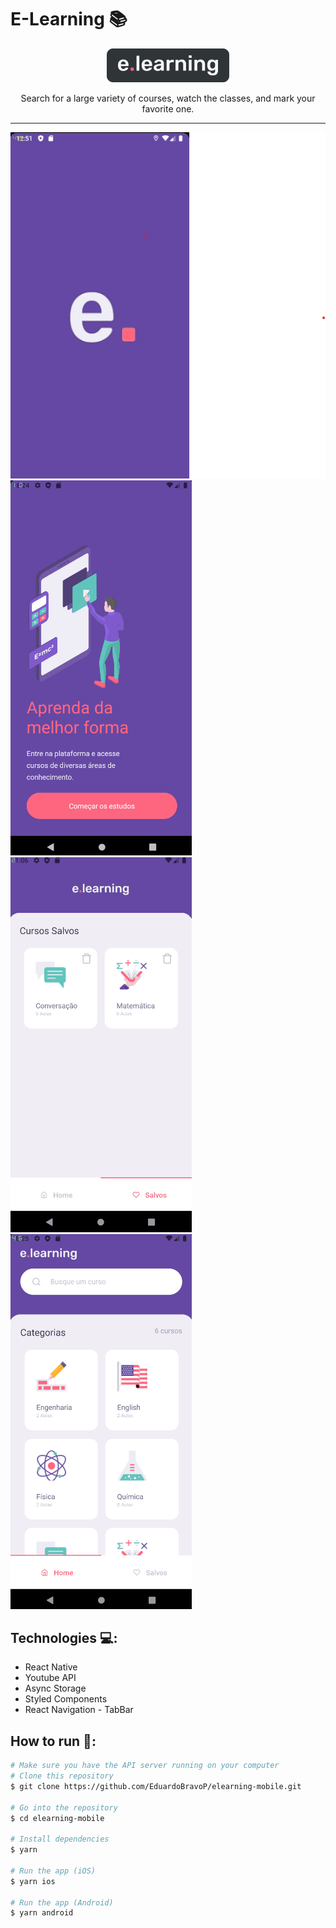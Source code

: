 # E-Learning 📚
<p align="center"><img src="github/banner.png" alt="banner"></p>
<p align="center">Search for a large variety of courses, watch the classes, and mark your favorite one.</p>

<hr>

<img src="github/splash_screen.png" alt="Splash Screen">
<img src="github/navegacao.gif" alt="navegacao">
<img src="github/navegacao2.gif" alt="navegacao2">
<img src="github/navegacao3.gif" alt="navegacao3">

## Technologies 💻:
- React Native
- Youtube API
- Async Storage
- Styled Components
- React Navigation - TabBar

## How to run 🚀:
```bash
# Make sure you have the API server running on your computer
# Clone this repository
$ git clone https://github.com/EduardoBravoP/elearning-mobile.git

# Go into the repository
$ cd elearning-mobile

# Install dependencies
$ yarn

# Run the app (iOS)
$ yarn ios

# Run the app (Android)
$ yarn android
```
